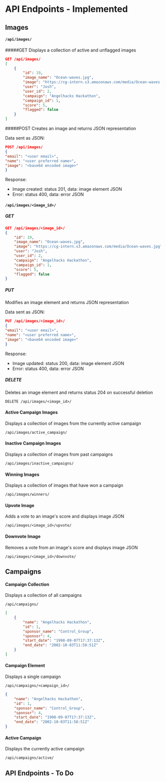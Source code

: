 # API Endpoints - Implemented

## Images

#### `/api/images/`

#####GET
Displays a collection of active and unflagged images


```json
GET /api/images/
[
    {
        "id": 19,
        "image_name": "Ocean-waves.jpg",
        "image": "https://cg-intern.s3.amazonaws.com/media/Ocean-waves.jpg",
        "user": "Josh",
        "user_id": 2,
        "campaign": "Angelhacks Hackathon",
        "campaign_id": 1,
        "score": 5,
        "flagged": false
    }
]
```
#####POST
Creates an image and returns JSON representation

Data sent as JSON:

```json
POST /api/images/
{
"email": "<user email>",
"name": "<user preferred name>",
"image": "<base64 encoded image>"
}
```

Response:

- Image created: status 201, data: image element JSON
- Error: status 400, data: error JSON


#### `/api/images/<image_id>/`

##### GET

```json
GET /api/images/<image_id>/
{
    "id": 19,
    "image_name": "Ocean-waves.jpg",
    "image": "https://cg-intern.s3.amazonaws.com/media/Ocean-waves.jpg",
    "user": "Josh",
    "user_id": 2,
    "campaign": "Angelhacks Hackathon",
    "campaign_id": 1,
    "score": 5,
    "flagged": false
}
```

##### PUT
Modifies an image element and returns JSON representation

Data sent as JSON:

```json
PUT /api/images/<image_id>/
{
"email": "<user email>",
"name": "<user preferred name>",
"image": "<base64 encoded image>"
}
```

Response:

- Image updated: status 200, data: image element JSON
- Error: status 400, data: error JSON

##### DELETE

Deletes an image element and returns status 204 on successful deletion

```
DELETE /api/images/<image_id>/
```

#### Active Campaign Images

Displays a collection of images from the currently active campaign

`/api/images/active_campaign/`

#### Inactive Campaign Images

Displays a collection of images from past campaigns

`/api/images/inactive_campaigns/`

#### Winning Images

Displays a collection of images that have won a campaign

`/api/images/winners/`

#### Upvote Image

Adds a vote to an image's score and displays image JSON

`/api/images/<image_id>/upvote/`

#### Downvote Image

Removes a vote from an image's score and displays image JSON

`/api/images/<image_id>/downvote/`



## Campaigns

#### Campaign Collection

Displays a collection of all campaigns

`/api/campaigns/`

```json
[
    {
        "name": "Angelhacks Hackathon",
        "id": 1,
        "sponsor_name": "Control_Group",
        "sponsor": 4,
        "start_date": "1998-09-07T17:37:13Z",
        "end_date": "2002-10-03T11:58:51Z"
    }
]
```

#### Campaign Element

Displays a single campaign

`/api/campaigns/<campaign_id>/`

```json
{
    "name": "Angelhacks Hackathon",
    "id": 1,
    "sponsor_name": "Control_Group",
    "sponsor": 4,
    "start_date": "1998-09-07T17:37:13Z",
    "end_date": "2002-10-03T11:58:51Z"
}
```

#### Active Campaign

Displays the currently active campaign

`/api/campaigns/active/`


## API Endpoints - To Do
